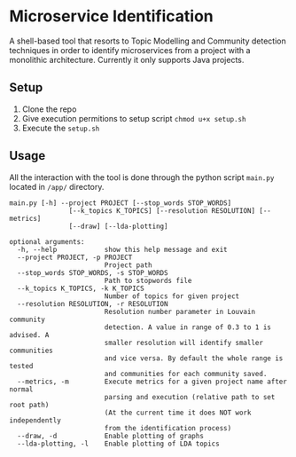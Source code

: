 # Microservice Identification

A shell-based tool that resorts to Topic Modelling and Community detection techniques in order to identify microservices from a project with a monolithic architecture. 
Currently it only supports Java projects.

## Setup
1. Clone the repo
2. Give execution permitions to setup script `chmod u+x setup.sh`
3. Execute the `setup.sh`


## Usage
All the interaction with the tool is done through the python script `main.py` located in `/app/` directory.

```
main.py [-h] --project PROJECT [--stop_words STOP_WORDS]
               [--k_topics K_TOPICS] [--resolution RESOLUTION] [--metrics]
               [--draw] [--lda-plotting]

optional arguments:
  -h, --help            show this help message and exit
  --project PROJECT, -p PROJECT
                        Project path
  --stop_words STOP_WORDS, -s STOP_WORDS
                        Path to stopwords file
  --k_topics K_TOPICS, -k K_TOPICS
                        Number of topics for given project
  --resolution RESOLUTION, -r RESOLUTION
                        Resolution number parameter in Louvain community
                        detection. A value in range of 0.3 to 1 is advised. A
                        smaller resolution will identify smaller communities
                        and vice versa. By default the whole range is tested
                        and communities for each community saved.
  --metrics, -m         Execute metrics for a given project name after normal
                        parsing and execution (relative path to set root path)
                        (At the current time it does NOT work independently
                        from the identification process)
  --draw, -d            Enable plotting of graphs
  --lda-plotting, -l    Enable plotting of LDA topics
```
